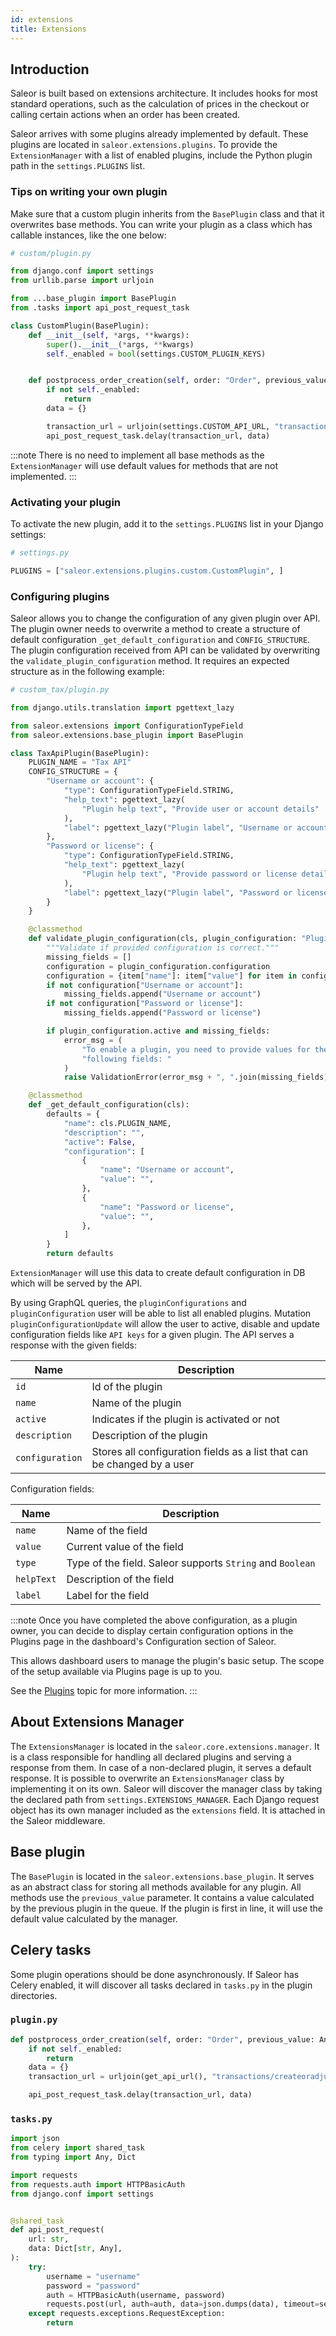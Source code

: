 ```yaml
---
id: extensions
title: Extensions
---
```


## Introduction

Saleor is built based on extensions architecture. It includes hooks for most standard operations, such as the calculation of prices in the checkout or calling certain actions when an order has been created.

Saleor arrives with some plugins already implemented by default. These plugins are located in `saleor.extensions.plugins`.
To provide the `ExtensionManager` with a list of enabled plugins, include the Python plugin path in the `settings.PLUGINS` list.

### Tips on writing your own plugin

Make sure that a custom plugin inherits from the `BasePlugin` class and that it overwrites base methods.
You can write your plugin as a class which has callable instances, like the one below:

```python
# custom/plugin.py

from django.conf import settings
from urllib.parse import urljoin

from ...base_plugin import BasePlugin
from .tasks import api_post_request_task

class CustomPlugin(BasePlugin):
    def __init__(self, *args, **kwargs):
        super().__init__(*args, **kwargs)
        self._enabled = bool(settings.CUSTOM_PLUGIN_KEYS)


    def postprocess_order_creation(self, order: "Order", previous_value: Any):
        if not self._enabled:
            return
        data = {}

        transaction_url = urljoin(settings.CUSTOM_API_URL, "transactions/createoradjust")
        api_post_request_task.delay(transaction_url, data)
```

:::note
There is no need to implement all base methods as the `ExtensionManager` will use default values for methods that are not implemented.
:::

### Activating your plugin

To activate the new plugin, add it to the `settings.PLUGINS` list in your Django settings:

```python
# settings.py

PLUGINS = ["saleor.extensions.plugins.custom.CustomPlugin", ]
```

### Configuring plugins

Saleor allows you to change the configuration of any given plugin over API. The plugin owner needs to overwrite a method to create a structure of default configuration `_get_default_configuration` and `CONFIG_STRUCTURE`. The plugin configuration received from API can be validated by overwriting the `validate_plugin_configuration` method. It requires an expected structure as in the following example:

```python
# custom_tax/plugin.py

from django.utils.translation import pgettext_lazy

from saleor.extensions import ConfigurationTypeField
from saleor.extensions.base_plugin import BasePlugin

class TaxApiPlugin(BasePlugin):
    PLUGIN_NAME = "Tax API"
    CONFIG_STRUCTURE = {
        "Username or account": {
            "type": ConfigurationTypeField.STRING,
            "help_text": pgettext_lazy(
                "Plugin help text", "Provide user or account details"
            ),
            "label": pgettext_lazy("Plugin label", "Username or account"),
        },
        "Password or license": {
            "type": ConfigurationTypeField.STRING,
            "help_text": pgettext_lazy(
                "Plugin help text", "Provide password or license details"
            ),
            "label": pgettext_lazy("Plugin label", "Password or license"),
        }
    }

    @classmethod
    def validate_plugin_configuration(cls, plugin_configuration: "PluginConfiguration"):
        """Validate if provided configuration is correct."""
        missing_fields = []
        configuration = plugin_configuration.configuration
        configuration = {item["name"]: item["value"] for item in configuration}
        if not configuration["Username or account"]:
            missing_fields.append("Username or account")
        if not configuration["Password or license"]:
            missing_fields.append("Password or license")

        if plugin_configuration.active and missing_fields:
            error_msg = (
                "To enable a plugin, you need to provide values for the "
                "following fields: "
            )
            raise ValidationError(error_msg + ", ".join(missing_fields))

    @classmethod
    def _get_default_configuration(cls):
        defaults = {
            "name": cls.PLUGIN_NAME,
            "description": "",
            "active": False,
            "configuration": [
                {
                    "name": "Username or account",
                    "value": "",
                },
                {
                    "name": "Password or license",
                    "value": "",
                },
            ]
        }
        return defaults
```

`ExtensionManager` will use this data to create default configuration in DB which will be served by the API.

By using GraphQL queries, the `pluginConfigurations` and `pluginConfiguration` user will be able to list all enabled plugins. Mutation `pluginConfigurationUpdate` will allow the user to active, disable and update configuration fields like `API keys` for a given plugin. The API serves a response with the given fields:

| Name            | Description                                                             |
| --------------- | ----------------------------------------------------------------------- |
| `id`            | Id of the plugin                                                        |
| `name`          | Name of the plugin                                                      |
| `active`        | Indicates if the plugin is activated or not                             |
| `description`   | Description of the plugin                                               |
| `configuration` | Stores all configuration fields as a list that can be changed by a user |

Configuration fields:

| Name       | Description                                               |
| ---------- | --------------------------------------------------------- |
| `name`     | Name of the field                                         |
| `value`    | Current value of the field                                |
| `type`     | Type of the field. Saleor supports `String` and `Boolean` |
| `helpText` | Description of the field                                  |
| `label`    | Label for the field                                       |

:::note
Once you have completed the above configuration, as a plugin owner, you can decide to display certain configuration options in the Plugins page in the dashboard's Configuration section of Saleor.

This allows dashboard users to manage the plugin's basic setup. The scope of the setup available via Plugins page is up to you.

See the [Plugins](dashboard/configuration/plugins.md) topic for more information.
:::

## About Extensions Manager

The `ExtensionsManager` is located in the `saleor.core.extensions.manager`. It is a class responsible for handling all declared plugins and serving a response from them. In case of a non-declared plugin, it serves a default response.
It is possible to overwrite an `ExtensionsManager` class by implementing it on its own. Saleor will discover the manager class by taking the declared path from `settings.EXTENSIONS_MANAGER`.
Each Django request object has its own manager included as the `extensions` field. It is attached in the Saleor middleware.

## Base plugin

The `BasePlugin` is located in the `saleor.extensions.base_plugin`.
It serves as an abstract class for storing all methods available for any plugin. All methods use the `previous_value` parameter. It contains a value calculated by the previous plugin in the queue.
If the plugin is first in line, it will use the default value calculated by the manager.

## Celery tasks

Some plugin operations should be done asynchronously. If Saleor has Celery enabled, it will discover all tasks declared in `tasks.py` in the plugin directories.

### `plugin.py`

```python
def postprocess_order_creation(self, order: "Order", previous_value: Any):
    if not self._enabled:
        return
    data = {}
    transaction_url = urljoin(get_api_url(), "transactions/createoradjust")

    api_post_request_task.delay(transaction_url, data)
```

### `tasks.py`

```python
import json
from celery import shared_task
from typing import Any, Dict

import requests
from requests.auth import HTTPBasicAuth
from django.conf import settings


@shared_task
def api_post_request(
    url: str,
    data: Dict[str, Any],
):
    try:
        username = "username"
        password = "password"
        auth = HTTPBasicAuth(username, password)
        requests.post(url, auth=auth, data=json.dumps(data), timeout=settings.TIMEOUT)
    except requests.exceptions.RequestException:
        return
```
